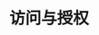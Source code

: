 ---
title: "访问与授权"
linkTitle: "Document"
weight: 14
collapsible: true
icon: "/images/icons/compute-icon-storage.svg"
---